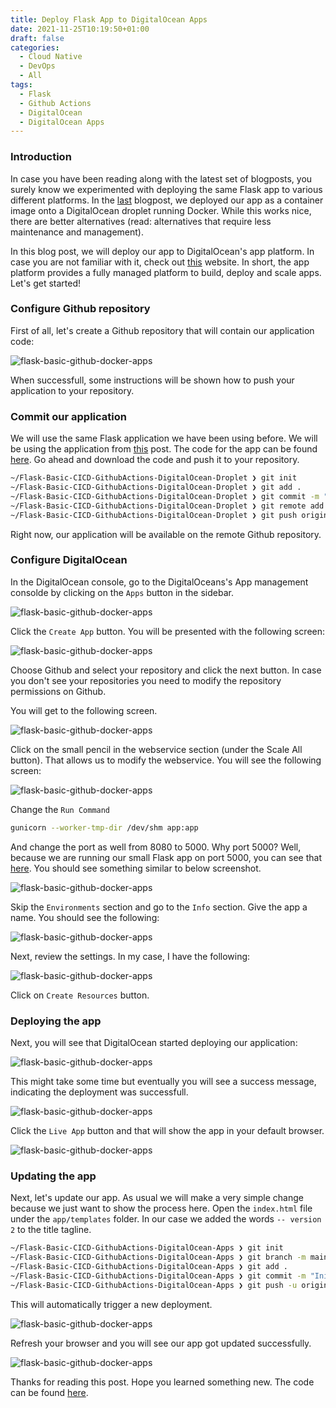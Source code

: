 ```yaml
---
title: Deploy Flask App to DigitalOcean Apps
date: 2021-11-25T10:19:50+01:00
draft: false
categories:
  - Cloud Native
  - DevOps
  - All
tags:
  - Flask
  - Github Actions
  - DigitalOcean
  - DigitalOcean Apps
---
```


### Introduction

In case you have been reading along with the latest set of blogposts, you surely know we experimented with deploying the same Flask app to various different platforms. In the [last](https://blog.wimwauters.com/devops/2021-11-20-flask_githubactions_docker_do_droplet/) blogpost, we deployed our app as a container image onto a DigitalOcean droplet running Docker. While this works nice, there are better alternatives (read: alternatives that require less maintenance and management).

In this blog post, we will deploy our app to DigitalOcean's app platform. In case you are not familiar with it, check out [this](https://www.digitalocean.com/products/app-platform) website. In short, the app platform provides a fully managed platform to build, deploy and scale apps. Let's get started!

### Configure Github repository

First of all, let's create a Github repository that will contain our application code:

![flask-basic-github-docker-apps](/images/2021-11-25-1a.png)

When successfull, some instructions will be shown how to push your application to your repository.

### Commit our application

We will use the same Flask application we have been using before. We will be using the application from [this](https://blog.wimwauters.com/devops/2021-02-04-flaskbasic-docker/) post. The code for the app can be found [here](https://github.com/wiwa1978/blog-hugo-netlify-code/tree/main/Flask/Flask-Basic-CICD-GithubActions-DigitalOcean-Apps). Go ahead and download the code and push it to your repository.

```bash
~/Flask-Basic-CICD-GithubActions-DigitalOcean-Droplet ❯ git init
~/Flask-Basic-CICD-GithubActions-DigitalOcean-Droplet ❯ git add .
~/Flask-Basic-CICD-GithubActions-DigitalOcean-Droplet ❯ git commit -m "Initial commit"
~/Flask-Basic-CICD-GithubActions-DigitalOcean-Droplet ❯ git remote add origin https://github.com/wiwa1978/Flask-Basic-CICD-GithubActions-Docker-DO-Apps.gi
~/Flask-Basic-CICD-GithubActions-DigitalOcean-Droplet ❯ git push origin main
```

Right now, our application will be available on the remote Github repository.

### Configure DigitalOcean

In the DigitalOcean console, go to the DigitalOceans's App management consolde by clicking on the `Apps` button in the sidebar.

![flask-basic-github-docker-apps](/images/2021-11-25-2a.png)

Click the `Create App` button. You will be presented with the following screen:

![flask-basic-github-docker-apps](/images/2021-11-25-3a.png)

Choose Github and select your repository and click the next button. In case you don't see your repositories you need to modify the repository permissions on Github.

You will get to the following screen.

![flask-basic-github-docker-apps](/images/2021-11-25-4a.png)

Click on the small pencil in the webservice section (under the Scale All button). That allows us to modify the webservice. You will see the following screen:

![flask-basic-github-docker-apps](/images/2021-11-25-5a.png)

Change the `Run Command`

```bash
gunicorn --worker-tmp-dir /dev/shm app:app
```

And change the port as well from 8080 to 5000. Why port 5000? Well, because we are running our small Flask app on port 5000, you can see that [here](https://github.com/wiwa1978/blog-hugo-netlify-code/blob/main/Flask/Flask-Basic-CICD-GithubActions-DigitalOcean-Apps/gunicorn_config.py). You should see something similar to below screenshot.

![flask-basic-github-docker-apps](/images/2021-11-25-6a.png)

Skip the `Environments` section and go to the `Info` section. Give the app a name. You should see the following:

![flask-basic-github-docker-apps](/images/2021-11-25-7a.png)

Next, review the settings. In my case, I have the following:

![flask-basic-github-docker-apps](/images/2021-11-25-8a.png)

Click on `Create Resources` button.

### Deploying the app

Next, you will see that DigitalOcean started deploying our application:

![flask-basic-github-docker-apps](/images/2021-11-25-9a.png)

This might take some time but eventually you will see a success message, indicating the deployment was successfull.

![flask-basic-github-docker-apps](/images/2021-11-25-11a.png)

Click the `Live App` button and that will show the app in your default browser.

![flask-basic-github-docker-apps](/images/2021-11-25-12.png)

### Updating the app

Next, let's update our app. As usual we will make a very simple change because we just want to show the process here. Open the `index.html` file under the `app/templates` folder. In our case we added the words `-- version 2` to the title tagline.

```bash
~/Flask-Basic-CICD-GithubActions-DigitalOcean-Apps ❯ git init
~/Flask-Basic-CICD-GithubActions-DigitalOcean-Apps ❯ git branch -m main
~/Flask-Basic-CICD-GithubActions-DigitalOcean-Apps ❯ git add .
~/Flask-Basic-CICD-GithubActions-DigitalOcean-Apps ❯ git commit -m "Initial Commit"
~/Flask-Basic-CICD-GithubActions-DigitalOcean-Apps ❯ git push -u origin main
```

This will automatically trigger a new deployment.

![flask-basic-github-docker-apps](/images/2021-11-25-13.png)

Refresh your browser and you will see our app got updated successfully.

![flask-basic-github-docker-apps](/images/2021-11-25-14.png)

Thanks for reading this post. Hope you learned something new. The code can be found [here](https://github.com/wiwa1978/blog-hugo-netlify-code/tree/main/Flask/Flask-Basic-CICD-GithubActions-DigitalOcean-Apps).
